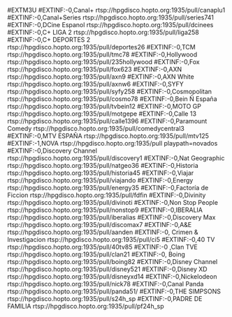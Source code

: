 #EXTM3U
#EXTINF:-0,Canal+
rtsp://hpgdisco.hopto.org:1935/pull/canaplu1
#EXTINF:-0,Canal+Series
rtsp://hpgdisco.hopto.org:1935/pull/series741
#EXTINF:-0,DCine Espanol
rtsp://hpgdisco.hopto.org:1935/pull/dcinees
#EXTINF:-0,C+ LIGA 2
rtsp://hpgdisco.hopto.org:1935/pull/liga258
#EXTINF:-0,C+ DEPORTES 2
rtsp://hpgdisco.hopto.org:1935/pull/deportes26
#EXTINF:-0,TCM
rtsp://hpgdisco.hopto.org:1935/pull/tmc78
#EXTINF:-0,Hollywood
rtsp://hpgdisco.hopto.org:1935/pull/235hollywood
#EXTINF:-0,Fox
rtsp://hpgdisco.hopto.org:1935/pull/fox623
#EXTINF:-0,AXN
rtsp://hpgdisco.hopto.org:1935/pull/axn9
#EXTINF:-0,AXN White
rtsp://hpgdisco.hopto.org:1935/pull/axnw6
#EXTINF:-0,SYFY
rtsp://hpgdisco.hopto.org:1935/pull/syfy258
#EXTINF:-0,Cosmopolitan
rtsp://hpgdisco.hopto.org:1935/pull/cosmo78
#EXTINF:-0,Bein Ñ España
rtsp://hpgdisco.hopto.org:1935/pull/tvbein12
#EXTINF:-0,MOTO GP
rtsp://hpgdisco.hopto.org:1935/pull/motgepe
#EXTINF:-0,Calle 13
rtsp://hpgdisco.hopto.org:1935/pull/calle1396
#EXTINF:-0,Paramount Comedy
rtsp://hpgdisco.hopto.org:1935/pull/comedycentral3
#EXTINF:-0,MTV ESPAÑA
rtsp://hpgdisco.hopto.org:1935/pull/mtv125
#EXTINF:-1,NOVA
rtsp://hpgdisco.hopto.org:1935/pull playpath=novados
#EXTINF:-0,Discovery Channel
rtsp://hpgdisco.hopto.org:1935/pull/discovery1
#EXTINF:-0,Nat Geographic
rtsp://hpgdisco.hopto.org:1935/pull/natgeo36
#EXTINF:-0,Historia
rtsp://hpgdisco.hopto.org:1935/pull/historia45
#EXTINF:-0,Viajar
rtsp://hpgdisco.hopto.org:1935/pull/viajando
#EXTINF:-0,Energy
rtsp://hpgdisco.hopto.org:1935/pull/energy35
#EXTINF:-0,Factoría de Ficcion
rtsp://hpgdisco.hopto.org:1935/pull/fdfin
#EXTINF:-0,Divinity
rtsp://hpgdisco.hopto.org:1935/pull/divinoti
#EXTINF:-0,Non Stop People
rtsp://hpgdisco.hopto.org:1935/pull/nonstop9
#EXTINF:-0,IBERALIA
rtsp://hpgdisco.hopto.org:1935/pull/iberalias
#EXTINF:-0,Discovery Max
rtsp://hpgdisco.hopto.org:1935/pull/discomax7
#EXTINF:-0,A&E
rtsp://hpgdisco.hopto.org:1935/pull/aanden
#EXTINF:-0, Crimen & Investigacion
rtsp://hpgdisco.hopto.org:1935/pull/ci5
#EXTINF:-0,40 TV
rtsp://hpgdisco.hopto.org:1935/pull/40tv85
#EXTINF:-0 ,Clan TVE
rtsp://hpgdisco.hopto.org:1935/pull/clan21
#EXTINF:-0, Boing
rtsp://hpgdisco.hopto.org:1935/pull/boing82
#EXTINF:-0,Disney Channel
rtsp://hpgdisco.hopto.org:1935/pull/disney521
#EXTINF:-0,Disney XD
rtsp://hpgdisco.hopto.org:1935/pull/disneyxd14
#EXTINF:-0,Nickelodeon
rtsp://hpgdisco.hopto.org:1935/pull/nick78
#EXTINF:-0,Canal Panda
rtsp://hpgdisco.hopto.org:1935/pull/panda51/
#EXTINF:-0,THE SIMPSONS
rtsp://hpgdisco.hopto.org:1935/pull/s24h_sp
#EXTINF:-0,PADRE DE FAMILIA
rtsp://hpgdisco.hopto.org:1935/pull/pf24h_sp
